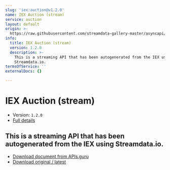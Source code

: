 ```yaml
---
slug: 'iex:auction@v1.2.0'
name: IEX Auction (stream)
service: auction
layout: default
origin: >-
  https://raw.githubusercontent.com/streamdata-gallery-master/asyncapi/master/_listings/iex/iex-auction-stream-async.md
info:
  title: IEX Auction (stream)
  version: 1.2.0
  description: >-
    This is a streaming API that has been autogenerated from the IEX using
    Streamdata.io.
termsOfService: ''
externalDocs: {}

---
```

# IEX Auction (stream)

* Version: `1.2.0`
* [Full details](../html/iex:auction@v1.2.0.html)



## This is a streaming API that has been autogenerated from the IEX using Streamdata.io.



* [Download document from APIs.guru](https://raw.githubusercontent.com/APIs-guru/asyncapi-directory/master/docs/APIs/iex%3Aauction%40v1.2.0.yaml)
* [Download original / latest](https://raw.githubusercontent.com/streamdata-gallery-master/asyncapi/master/_listings/iex/iex-auction-stream-async.md)

<script type="application/ld+json">
{
  "@context": "http://schema.org/",
  "@type": "WebAPI",
  "description": "This is a streaming API that has been autogenerated from the IEX using Streamdata.io.",
  "documentation": "",

  "name": "IEX Auction (stream)"
}
</script>
